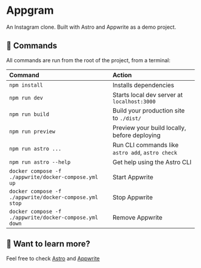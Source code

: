 # Appgram

An Instagram clone. Built with Astro and Appwrite as a demo project.

## 🧞 Commands

All commands are run from the root of the project, from a terminal:

| Command                                                | Action                                           |
| :----------------------------------------------------- | :----------------------------------------------- |
| `npm install`                                          | Installs dependencies                            |
| `npm run dev`                                          | Starts local dev server at `localhost:3000`      |
| `npm run build`                                        | Build your production site to `./dist/`          |
| `npm run preview`                                      | Preview your build locally, before deploying     |
| `npm run astro ...`                                    | Run CLI commands like `astro add`, `astro check` |
| `npm run astro --help`                                 | Get help using the Astro CLI                     |
| `docker compose -f ./appwrite/docker-compose.yml up`   | Start Appwrite                                   |
| `docker compose -f ./appwrite/docker-compose.yml stop` | Stop Appwrite                                    |
| `docker compose -f ./appwrite/docker-compose.yml down` | Remove Appwrite                                  |

## 👀 Want to learn more?

Feel free to check [Astro](https://astro.build) and [Appwrite](https://appwrite.io)
